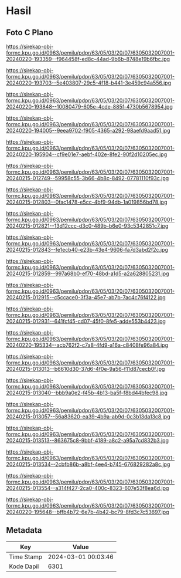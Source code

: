# Hasil

## Foto C Plano

https://sirekap-obj-formc.kpu.go.id/0963/pemilu/pdpr/63/05/03/20/07/6305032007001-20240220-193359--f964458f-ed8c-44ad-9b6b-8748e19b6fbc.jpg

https://sirekap-obj-formc.kpu.go.id/0963/pemilu/pdpr/63/05/03/20/07/6305032007001-20240220-193703--5e403807-29c5-4f18-b441-3e459c94a556.jpg

https://sirekap-obj-formc.kpu.go.id/0963/pemilu/pdpr/63/05/03/20/07/6305032007001-20240220-193848--10080479-605e-4cde-885f-4730b5678954.jpg

https://sirekap-obj-formc.kpu.go.id/0963/pemilu/pdpr/63/05/03/20/07/6305032007001-20240220-194005--9eea9702-f905-4365-a292-98aefd9aad51.jpg

https://sirekap-obj-formc.kpu.go.id/0963/pemilu/pdpr/63/05/03/20/07/6305032007001-20240220-195904--cf9e01e7-aebf-402e-8fe2-90f2d10205ec.jpg

https://sirekap-obj-formc.kpu.go.id/0963/pemilu/pdpr/63/05/03/20/07/6305032007001-20240215-012749--59958c55-3b66-4b8c-8492-07781110f93c.jpg

https://sirekap-obj-formc.kpu.go.id/0963/pemilu/pdpr/63/05/03/20/07/6305032007001-20240215-012803--0fac1478-e5cc-4bf9-94db-1a019856bd78.jpg

https://sirekap-obj-formc.kpu.go.id/0963/pemilu/pdpr/63/05/03/20/07/6305032007001-20240215-012821--13d12ccc-d3c0-489b-b6e0-93c5342851c7.jpg

https://sirekap-obj-formc.kpu.go.id/0963/pemilu/pdpr/63/05/03/20/07/6305032007001-20240215-012843--fe1ecb40-e23b-43e4-9606-fa7d3abd2f2c.jpg

https://sirekap-obj-formc.kpu.go.id/0963/pemilu/pdpr/63/05/03/20/07/6305032007001-20240215-012859--997a68b0-ef70-48bd-a1d5-a2a628805231.jpg

https://sirekap-obj-formc.kpu.go.id/0963/pemilu/pdpr/63/05/03/20/07/6305032007001-20240215-012915--c5ccace0-3f3a-45e7-ab7b-7ac4c76f4122.jpg

https://sirekap-obj-formc.kpu.go.id/0963/pemilu/pdpr/63/05/03/20/07/6305032007001-20240215-012931--641fcf45-cd07-45f0-8fe5-adde553b4423.jpg

https://sirekap-obj-formc.kpu.go.id/0963/pemilu/pdpr/63/05/03/20/07/6305032007001-20240220-195334--acb762f2-c7a8-4fd9-a16a-c8408fe96a84.jpg

https://sirekap-obj-formc.kpu.go.id/0963/pemilu/pdpr/63/05/03/20/07/6305032007001-20240215-013013--b6610d30-37d6-4f0e-9a56-f11d87cecb0f.jpg

https://sirekap-obj-formc.kpu.go.id/0963/pemilu/pdpr/63/05/03/20/07/6305032007001-20240215-013040--bbb9a0e2-f45b-4b13-ba5f-f8bd44bfec98.jpg

https://sirekap-obj-formc.kpu.go.id/0963/pemilu/pdpr/63/05/03/20/07/6305032007001-20240215-013057--56a83620-ea39-4b9a-ab9d-0c3b13da13c8.jpg

https://sirekap-obj-formc.kpu.go.id/0963/pemilu/pdpr/63/05/03/20/07/6305032007001-20240215-013513--863675c8-9bbf-4189-a8c2-a95a7cd832b3.jpg

https://sirekap-obj-formc.kpu.go.id/0963/pemilu/pdpr/63/05/03/20/07/6305032007001-20240215-013534--2cbfb86b-a8bf-4ee4-b745-676829282a8c.jpg

https://sirekap-obj-formc.kpu.go.id/0963/pemilu/pdpr/63/05/03/20/07/6305032007001-20240215-013554--a314f427-2ca0-400c-8323-607e53f8ea6d.jpg

https://sirekap-obj-formc.kpu.go.id/0963/pemilu/pdpr/63/05/03/20/07/6305032007001-20240220-195648--bffb4b72-6e7b-4b42-bc79-8fd3c7c53697.jpg


## Metadata

| Key        | Value               |
| ---------- | ------------------- |
| Time Stamp | 2024-03-01 00:03:46 |
| Kode Dapil | 6301                |



